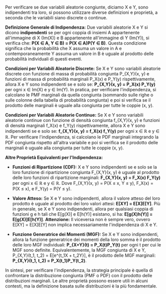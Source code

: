 Per verificare se due variabili aleatorie congiunte, diciamo X e Y, sono indipendenti tra loro, si possono utilizzare diverse definizioni e proprietà, a seconda che le variabili siano discrete o continue.

**Definizione Generale di Indipendenza:** Due variabili aleatorie X e Y si dicono **indipendenti** se per ogni coppia di insiemi A appartenente all'immagine di X (Im(X)) e B appartenente all'immagine di Y (Im(Y)), si verifica che: **P(X ∈ A, Y ∈ B) = P(X ∈ A)P(Y ∈ B)**. Questa condizione significa che la probabilità che X assuma un valore in A e contemporaneamente Y assuma un valore in B è uguale al prodotto delle probabilità individuali di questi eventi.

**Condizioni per Variabili Aleatorie Discrete:** Se X e Y sono variabili aleatorie discrete con funzione di massa di probabilità congiunta P_{X,Y}(x, y) e funzioni di massa di probabilità marginali P_X(x) e P_Y(y) rispettivamente, allora X e Y sono indipendenti se e solo se: **P_{X,Y}(x, y) = P_X(x) P_Y(y)** per ogni x ∈ Im(X) e y ∈ Im(Y). In pratica, per verificare l'indipendenza, si calcolano le PMF marginali da quella congiunta (sommando sulle righe o sulle colonne della tabella di probabilità congiunta) e poi si verifica se il prodotto delle marginali è uguale alla congiunta per tutte le coppie (x, y).

**Condizioni per Variabili Aleatorie Continue:** Se X e Y sono variabili aleatorie continue con funzione di densità congiunta f_{X,Y}(x, y) e funzioni di densità marginali f_X(x) e f_Y(y) rispettivamente, allora X e Y sono indipendenti se e solo se: **f_{X,Y}(x, y) = f_X(x) f_Y(y)** per ogni x ∈ ℝ e y ∈ ℝ. Per verificare l'indipendenza, si calcolano le PDF marginali integrando la PDF congiunta rispetto all'altra variabile e poi si verifica se il prodotto delle marginali è uguale alla congiunta per tutte le coppie (x, y).

**Altre Proprietà Equivalenti per l'Indipendenza:**

- **Funzioni di Ripartizione (CDF):** X e Y sono indipendenti se e solo se la loro funzione di ripartizione congiunta F_{X,Y}(x, y) è uguale al prodotto delle loro funzioni di ripartizione marginali: **F_{X,Y}(x, y) = F_X(x) F_Y(y)** per ogni x ∈ ℝ e y ∈ ℝ. Dove F_{X,Y}(x, y) = P(X ≤ x, Y ≤ y), F_X(x) = P(X ≤ x), e F_Y(y) = P(Y ≤ y).
    
- **Valore Atteso:** Se X e Y sono indipendenti, allora il valore atteso del loro prodotto è uguale al prodotto dei loro valori attesi: **E[XY] = E[X]E[Y]**. Più in generale, se X e Y sono indipendenti, allora per qualsiasi coppia di funzioni g e h tali che E[g(X)] e E[h(Y)] esistano, si ha: **E[g(X)h(Y)] = E[g(X)]E[h(Y)]**. **Attenzione:** Il viceversa non è sempre vero, ovvero E[XY] = E[X]E[Y] non implica necessariamente l'indipendenza di X e Y.
    
- **Funzione Generatrice dei Momenti (MGF):** Se X e Y sono indipendenti, allora la funzione generatrice dei momenti della loro somma è il prodotto delle loro MGF individuali: **P_{X+Y}(t) = P_X(t)P_Y(t)** per ogni t per cui le MGF sono definite. Equivalentemente, la MGF congiunta di X e Y, P_{X,Y}(t_1, t_2) = E[e^{t_1X + t_2Y}], è il prodotto delle MGF marginali: **P_{X,Y}(t_1, t_2) = P_X(t_1)P_Y(t_2)**.
    

In sintesi, per verificare l'indipendenza, la strategia principale è quella di confrontare la distribuzione congiunta (PMF o PDF) con il prodotto delle distribuzioni marginali. Le altre proprietà possono essere utili in alcuni contesti, ma la definizione basata sulle distribuzioni è la più fondamentale.